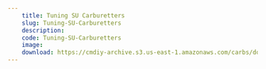 ```yaml
---
    title: Tuning SU Carburetters
    slug: Tuning-SU-Carburetters
    description:
    code: Tuning-SU-Carburetters
    image: 
    download: https://cmdiy-archive.s3.us-east-1.amazonaws.com/carbs/documents/Tuning+SU+Carburetters.pdf
---
```

<!-- Content of the page -->

##
        